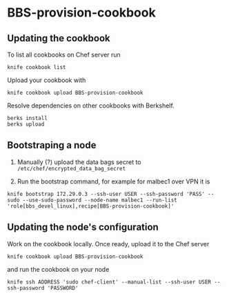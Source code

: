 # BBS-provision-cookbook

## Updating the cookbook

To list all cookbooks on Chef server run
```
knife cookbook list
```
Upload your cookbook with
```
knife cookbook upload BBS-provision-cookbook
```
Resolve dependencies on other cookbooks with Berkshelf.
```
berks install
berks upload
```

## Bootstraping a node

1. Manually (?) upload the data bags secret to `/etc/chef/encrypted_data_bag_secret`

2. Run the bootstrap command, for example for malbec1 over VPN it is

  ```
  knife bootstrap 172.29.0.3 --ssh-user USER --ssh-password 'PASS' --sudo --use-sudo-password --node-name malbec1 --run-list 'role[bbs_devel_linux],recipe[BBS-provision-cookbook]'
  ```

## Updating the node's configuration 

Work on the cookbook locally. Once ready, upload it to the Chef server

  ```
  knife cookbook upload BBS-provision-cookbook
  ```

and run the cookbook on your node

  ```
  knife ssh ADDRESS 'sudo chef-client' --manual-list --ssh-user USER --ssh-password 'PASSWORD'
  ```
